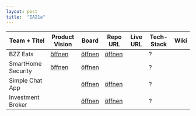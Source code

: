 ```yaml
---
layout: post
title:  "IA21a"
---
```


| Team + Titel          | Product Vision | Board        | Repo URL     | Live URL     | Tech-Stack   | Wiki         |
| --------------------- | -------------- | ------------ | ------------ | ------------ | ------------ | ------------ |
| BZZ Eats              | [öffnen][11]   | [öffnen][12] | [öffnen][13] |              | ?            |              |
| SmartHome Security    | [öffnen][21]   | [öffnen][22] |              |              | ?            |              |
| Simple Chat App       |                | [öffnen][32] | [öffnen][33] |              | ?            |              |
| Investment Broker     |                | [öffnen][42] | [öffnen][43] |              | ?            |              |

[11]: doc/Product%20Vision%20-%20BZZ%20Eats.png
[12]: https://trello.com/b/jyX2ZjQi/team-1a-bzz-eats
[13]: https://github.com/LeoStrebel/BZZ-Eats

[21]: doc/Product%20Vision%20-%20SmartHome%20Security.pdf
[22]: https://trello.com/b/ipORjRKT/team-2a-smarthome-security
[23]: https://github.com/zeindlerilenia/SmartHome-Security

[31]: doc/Product%20Vision%20-%20Simple%20Chat%20App.pdf
[32]: https://trello.com/b/f08iwkHR/team-3a-simplechat-app
[33]: https://github.com/Simple-Chat-GmbH

[42]: https://trello.com/b/k8nY3keQ/team-4a-investment-broker
[43]: https://github.com/Investment-broker-app-bzz
